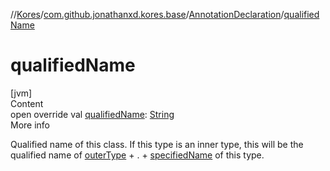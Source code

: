 //[Kores](../../index.md)/[com.github.jonathanxd.kores.base](../index.md)/[AnnotationDeclaration](index.md)/[qualifiedName](qualified-name.md)



# qualifiedName  
[jvm]  
Content  
open override val [qualifiedName](qualified-name.md): [String](https://kotlinlang.org/api/latest/jvm/stdlib/kotlin/-string/index.html)  
More info  


Qualified name of this class. If this type is an inner type, this will be the qualified name of [outerType](outer-type.md) + . + [specifiedName](specified-name.md) of this type.

  



